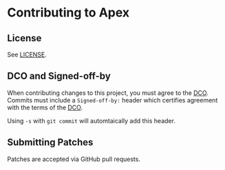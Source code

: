 # Contributing to Apex

## License

See [LICENSE](LICENSE).

## DCO and Signed-off-by

When contributing changes to this project, you must agree to the [DCO](DCO).
Commits must include a `Signed-off-by:` header which certifies agreement with
the terms of the [DCO](DCO).

Using `-s` with `git commit` will automtaically add this header.

## Submitting Patches

Patches are accepted via GitHub pull requests.
